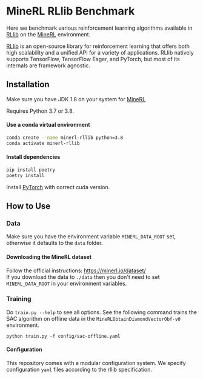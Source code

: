 # MineRL RLlib Benchmark

Here we benchmark various reinforcement learning algorithms available in [RLlib](https://docs.ray.io/en/releases-0.8.6/rllib.html) on the [MineRL](https://minerl.io/docs/) environment.

[RLlib](https://docs.ray.io/en/master/rllib.html) is an open-source library for reinforcement learning that offers both high scalability and a unified API for a variety of applications. 
RLlib natively supports TensorFlow, TensorFlow Eager, and PyTorch, but most of its internals are framework agnostic.

## Installation

Make sure you have JDK 1.8 on your system for [MineRL](https://minerl.io/docs/tutorials/index.html#installation)

Requires Python 3.7 or 3.8.

#### Use a conda virtual environment
```bash
conda create --name minerl-rllib python=3.8
conda activate minerl-rllib
```

#### Install dependencies
```bash
pip install poetry
poetry install
```
Install [PyTorch](https://pytorch.org/get-started/locally/) with correct cuda version.

## How to Use
### Data
Make sure you have the environment variable `MINERL_DATA_ROOT` set, 
otherwise it defaults to the `data` folder.

#### Downloading the MineRL dataset
Follow the official instructions: https://minerl.io/dataset/  
If you download the data to `./data` then you don't need to set `MINERL_DATA_ROOT` in your environment variables.

### Training
Do `train.py --help` to see all options.
See the following command trains the SAC algorithm on offline data in the `MineRLObtainDiamondVectorObf-v0` environment.
```
python train.py -f config/sac-offline.yaml
```

#### Configuration

This repository comes with a modular configuration system.
We specify configuration `yaml` files according to the rllib specification.
